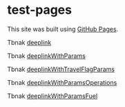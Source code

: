 # test-pages

This site was built using [GitHub Pages](https://pages.github.com/).

Tbnak [deeplink](tinkoffbank://Main/TravelsWebFlight)

Tbnak [deeplinkWithParams](tinkoffbank://Main/TravelsWebFlight?link=https%3A%2F%2Fwww-test.tbank.ru%2Fmybank%2Faccounts%2Fnpf%2F%3Fiswebview%3Dtrue)

Tbnak [deeplinkWithTravelFlagParams](tinkoffbank://Main/TravelsWebFlight?link=https%3A%2F%2Fwww-test.tbank.ru%2Fmybank%2Faccounts%2Fnpf%2F%3Fiswebview%3Dtrue%26isTravel%3Dtrue)

Tbnak [deeplinkWithParamsOperations](tinkoffbank://Main/TravelsWebFlight?link=https%3A%2F%2Fwww-test.tbank.ru%2Fmybank%2Faccounts%2Fnpf%2F%2Foperations%3Fiswebview%3Dtrue)

Tbnak [deeplinkWithParamsFuel](tinkoffbank://Main/TravelsWebFlight?link=https%3A%2F%2Fwww-test.tbank.ru%2Fmybank%2Fgorod%2Ffuel%2F%3Fiswebview%3Dtrue)


